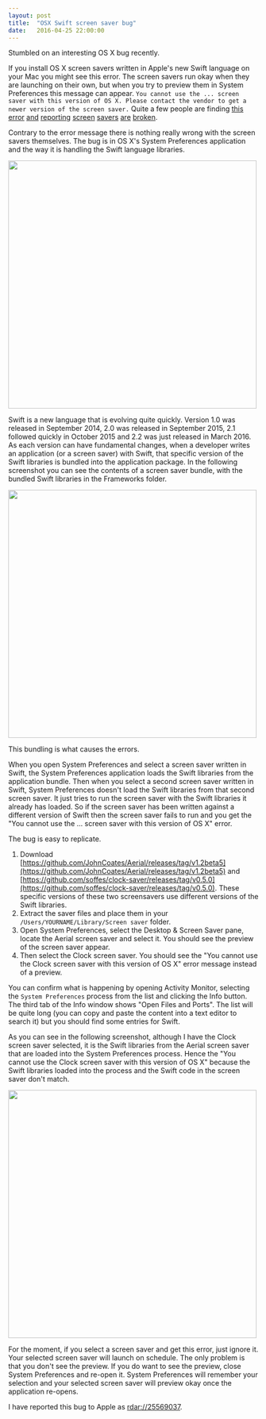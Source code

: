 ```yaml
---
layout: post
title:  "OSX Swift screen saver bug"
date:   2016-04-25 22:00:00
---
```


Stumbled on an interesting OS X bug recently.

If you install OS X screen savers written in Apple's new Swift language on your Mac you might see this error. The screen savers run okay when they are launching on their own, but when you try to preview them in System Preferences this message can appear. `You cannot use the ... screen saver with this version of OS X. Please contact the vendor to get a newer version of the screen saver.` Quite a few people are finding [this](https://github.com/JohnCoates/Aerial/issues/227) [error](https://github.com/JohnCoates/Aerial/issues/226) [and](https://github.com/JohnCoates/Aerial/issues/202#issuecomment-177164855) [reporting](https://github.com/JohnCoates/Aerial/issues/196) [screen](https://github.com/JohnCoates/Aerial/issues/177) [savers](https://github.com/JohnCoates/Aerial/issues/168) [are](https://github.com/JohnCoates/Aerial/issues/149) [broken](https://github.com/JohnCoates/Aerial/issues/4).

Contrary to the error message there is nothing really wrong with the screen savers themselves. The bug is in OS X's System Preferences application and the way it is handling the Swift language libraries.

<a class="image" href="{{site.baseurl}}/images/Swift screen saver bug - You cannot use the Aerial screen saver with this version of OS X.png" data-lightbox="image-1" data-title="Example of 'You cannot use the ... screen saver with this version of OS X' error">
<img src="{{site.baseurl}}/images/Swift screen saver bug - You cannot use the Aerial screen saver with this version of OS X.png" style="width:500px;" /></a>

Swift is a new language that is evolving quite quickly. Version 1.0 was released in September 2014, 2.0 was released in September 2015, 2.1 followed quickly in October 2015 and 2.2 was just released in March 2016. As each version can have fundamental changes, when a developer writes an application (or a screen saver) with Swift, that specific version of the Swift libraries is bundled into the application package. In the following screenshot you can see the contents of a screen saver bundle, with the bundled Swift libraries in the Frameworks folder.

<a class="image" href="{{site.baseurl}}/images/Swift screen saver bug - Libraries inside Aerial screen saver.png" data-lightbox="image-1" data-title="Example of the Swift libraries bundled within an OS X screen saver written in Swift">
<img src="{{site.baseurl}}/images/Swift screen saver bug - Libraries inside Aerial screen saver.png" style="width:500px;" /></a>

This bundling is what causes the errors.

When you open System Preferences and select a screen saver written in Swift, the System Preferences application loads the Swift libraries from the application bundle. Then when you select a second screen saver written in Swift, System Preferences doesn't load the Swift libraries from that second screen saver. It just tries to run the screen saver with the Swift libraries it already has loaded. So if the screen saver has been written against a different version of Swift then the screen saver fails to run and you get the "You cannot use the ... screen saver with this version of OS X" error.

The bug is easy to replicate.

1. Download [https://github.com/JohnCoates/Aerial/releases/tag/v1.2beta5](https://github.com/JohnCoates/Aerial/releases/tag/v1.2beta5) and [https://github.com/soffes/clock-saver/releases/tag/v0.5.0](https://github.com/soffes/clock-saver/releases/tag/v0.5.0). These specific versions of these two screensavers use different versions of the Swift libraries.
2. Extract the saver files and place them in your `/Users/YOURNAME/Library/Screen saver` folder.
3. Open System Preferences, select the Desktop & Screen Saver pane, locate the Aerial screen saver and select it. You should see the preview of the screen saver appear.
4. Then select the Clock screen saver. You should see the "You cannot use the Clock screen saver with this version of OS X" error message instead of a preview.

You can confirm what is happening by opening Activity Monitor, selecting the `System Preferences` process from the list and clicking the Info button. The third tab of the Info window shows "Open Files and Ports". The list will be quite long (you can copy and paste the content into a text editor to search it) but you should find some entries for Swift.

As you can see in the following screenshot, although I have the Clock screen saver selected, it is the Swift libraries from the Aerial screen saver that are loaded into the System Preferences process. Hence the "You cannot use the Clock screen saver with this version of OS X" because the Swift libraries loaded into the process and the Swift code in the screen saver don't match.

<a class="image" href="{{site.baseurl}}/images/Swift screen saver bug - Swift libraries open in the System Preferences process.png" data-lightbox="image-1" data-title="Example of the wrong Swift libraries loaded into the System Preferences process">
<img src="{{site.baseurl}}/images/Swift screen saver bug - Swift libraries open in the System Preferences process.png" style="width:500px;" /></a>

For the moment, if you select a screen saver and get this error, just ignore it. Your selected screen saver will launch on schedule. The only problem is that you don't see the preview. If you do want to see the preview, close System Preferences and re-open it. System Preferences will remember your selection and your selected screen saver will preview okay once the application re-opens.

I have reported this bug to Apple as [rdar://25569037](rdar://25569037). 

